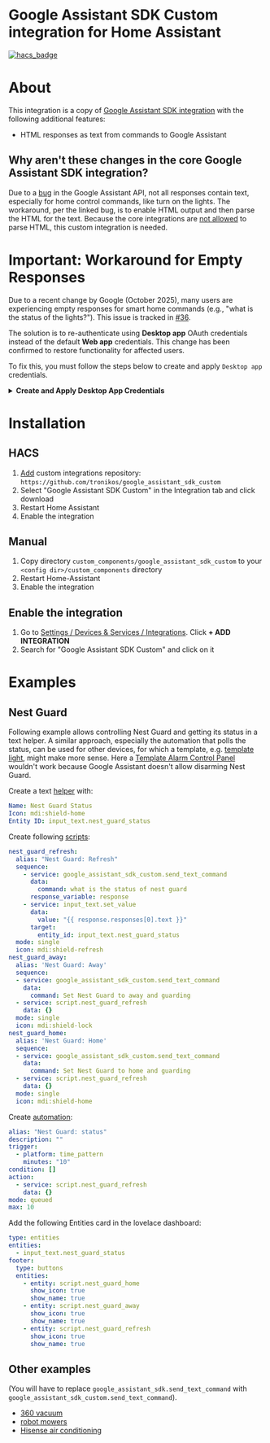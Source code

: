 # Google Assistant SDK Custom integration for Home Assistant

[![hacs_badge](https://img.shields.io/badge/HACS-Default-41BDF5.svg)](https://github.com/hacs/integration)

# About

This integration is a copy of [Google Assistant SDK integration](https://www.home-assistant.io/integrations/google_assistant_sdk/) with the following additional features:

- HTML responses as text from commands to Google Assistant

## Why aren't these changes in the core Google Assistant SDK integration?

Due to a [bug](https://github.com/googlesamples/assistant-sdk-python/issues/391) in the Google Assistant API,
not all responses contain text, especially for home control commands, like turn on the lights.
The workaround, per the linked bug, is to enable HTML output and then parse the HTML for the text.
Because the core integrations are [not allowed](https://github.com/home-assistant/architecture/blob/master/adr/0004-webscraping.md) to parse HTML,
this custom integration is needed.

# Important: Workaround for Empty Responses

Due to a recent change by Google (October 2025), many users are experiencing empty responses for smart home commands (e.g., "what is the status of the lights?"). This issue is tracked in [#36](https://github.com/tronikos/google_assistant_sdk_custom/issues/36).

The solution is to re-authenticate using **Desktop app** OAuth credentials instead of the default **Web app** credentials. This change has been confirmed to restore functionality for affected users.

To fix this, you must follow the steps below to create and apply `Desktop app` credentials.

<details>
<summary><b>Create and Apply Desktop App Credentials</b></summary>

### Prerequisites

- Successfully installed the Google Assistant SDK Custom integration.

### Instructions

1.  Navigate to [Google Developers Console > Credentials](https://console.cloud.google.com/apis/credentials).
2.  Select the project you created earlier from the dropdown menu in the upper left corner.
3.  Select **Create credentials** (at the top of the screen), then select **OAuth client ID**.
4.  Set the Application type to **Desktop app** and give this credential set a name (like "Home Assistant Desktop Credentials").
5.  Select **Create**.
6.  In the OAuth client-created screen, select **Download JSON**.
7.  Rename the downloaded file to `client_secret.json`.
8.  On your Windows, Linux, or Mac machine, download Python if you don't have it already.
9.  Open the terminal (on Windows, select **Start** and then type `cmd`).
10. In the terminal, run the following commands (preferably in a Python virtual environment):
11. `python -m pip install --upgrade google-auth-oauthlib[tool]`
    -   Under Windows: `google-oauthlib-tool --scope https://www.googleapis.com/auth/assistant-sdk-prototype --scope https://www.googleapis.com/auth/gcm --save --client-secrets %userprofile%\Downloads\client_secret.json`
    -   Under Linux: `google-oauthlib-tool --scope https://www.googleapis.com/auth/assistant-sdk-prototype --scope https://www.googleapis.com/auth/gcm --save --client-secrets ~/Downloads/client_secret.json`
    -   **Result**: A browser window will open, asking you to select the account to continue to the cloud project you created earlier.
12. Once you select the correct account, select both checkboxes:
    -   **Use your Google Assistant: broad access to your Google account**
    -   **Send information to your Android device**
13. Select **Continue**.
    -   **Result**: If everything was successful, you will get a **The authentication flow has completed. You may close this window** message in your browser.
    -   In your terminal you will see the path where the credentials were saved. For example: `credentials saved: C:\Users\user\AppData\Roaming\google-oauthlib-tool\credentials.json`
14. Open the `credentials.json` in a text editor. Keep it open since you will need to copy several values from it.
15. In the file editor of your Home Assistant, open `/config/.storage/application_credentials`.
    -   Locate the entry for `google_assistant_sdk` and modify `client_id` and `client_secret` to match the ones from `credentials.json`.
    -   Save the file.
16. Open `/config/.storage/core.config_entries`.
    -   Locate the entry for `google_assistant_sdk` and modify `refresh_token` to match the one from `credentials.json`.
    -   Save the file.
17. Restart Home Assistant.
18. **Verify the changes.** After restarting, confirm your edits in `/config/.storage/application_credentials` and `/config/.storage/core.config_entries` are still present. Home Assistant can sometimes overwrite manual changes to these files. If your changes were reverted, try stopping Home Assistant completely, applying the edits again, and then starting it.

</details>

# Installation

## HACS

1. [Add](http://homeassistant.local:8123/hacs/integrations) custom integrations repository: `https://github.com/tronikos/google_assistant_sdk_custom`
2. Select "Google Assistant SDK Custom" in the Integration tab and click download
3. Restart Home Assistant
4. Enable the integration

## Manual

1. Copy directory `custom_components/google_assistant_sdk_custom` to your `<config dir>/custom_components` directory
2. Restart Home-Assistant
3. Enable the integration

## Enable the integration

1. Go to [Settings / Devices & Services / Integrations](http://homeassistant.local:8123/config/integrations). Click **+ ADD INTEGRATION**
2. Search for "Google Assistant SDK Custom" and click on it

# Examples

## Nest Guard

Following example allows controlling Nest Guard and getting its status in a text helper.
A similar approach, especially the automation that polls the status, can be used for other devices,
for which a template, e.g. [template light](https://www.home-assistant.io/integrations/light.template/), might make more sense.
Here a [Template Alarm Control Panel](https://www.home-assistant.io/integrations/alarm_control_panel.template/) wouldn't work
because Google Assistant doesn't allow disarming Nest Guard.

Create a text [helper](http://homeassistant.local:8123/config/helpers) with:

```yaml
Name: Nest Guard Status
Icon: mdi:shield-home
Entity ID: input_text.nest_guard_status
```

Create following [scripts](http://homeassistant.local:8123/config/script/dashboard):

```yaml
nest_guard_refresh:
  alias: "Nest Guard: Refresh"
  sequence:
    - service: google_assistant_sdk_custom.send_text_command
      data:
        command: what is the status of nest guard
      response_variable: response
    - service: input_text.set_value
      data:
        value: "{{ response.responses[0].text }}"
      target:
        entity_id: input_text.nest_guard_status
  mode: single
  icon: mdi:shield-refresh
nest_guard_away:
  alias: 'Nest Guard: Away'
  sequence:
  - service: google_assistant_sdk_custom.send_text_command
    data:
      command: Set Nest Guard to away and guarding
  - service: script.nest_guard_refresh
    data: {}
  mode: single
  icon: mdi:shield-lock
nest_guard_home:
  alias: 'Nest Guard: Home'
  sequence:
  - service: google_assistant_sdk_custom.send_text_command
    data:
      command: Set Nest Guard to home and guarding
  - service: script.nest_guard_refresh
    data: {}
  mode: single
  icon: mdi:shield-home
```

Create [automation](http://homeassistant.local:8123/config/automation/dashboard):

```yaml
alias: "Nest Guard: status"
description: ""
trigger:
  - platform: time_pattern
    minutes: "10"
condition: []
action:
  - service: script.nest_guard_refresh
    data: {}
mode: queued
max: 10
```

Add the following Entities card in the lovelace dashboard:

```yaml
type: entities
entities:
  - input_text.nest_guard_status
footer:
  type: buttons
  entities:
    - entity: script.nest_guard_home
      show_icon: true
      show_name: true
    - entity: script.nest_guard_away
      show_icon: true
      show_name: true
    - entity: script.nest_guard_refresh
      show_icon: true
      show_name: true
```

## Other examples

(You will have to replace `google_assistant_sdk.send_text_command` with `google_assistant_sdk_custom.send_text_command`).

- [360 vacuum](https://community.home-assistant.io/t/360-s6-vacuum-robot/124990/29)
- [robot mowers](https://github.com/tronikos/google_assistant_sdk_custom/issues/2#issuecomment-1473697969)
- [Hisense air conditioning](https://github.com/tronikos/google_assistant_sdk_custom/issues/3#issuecomment-1520227069)
```
